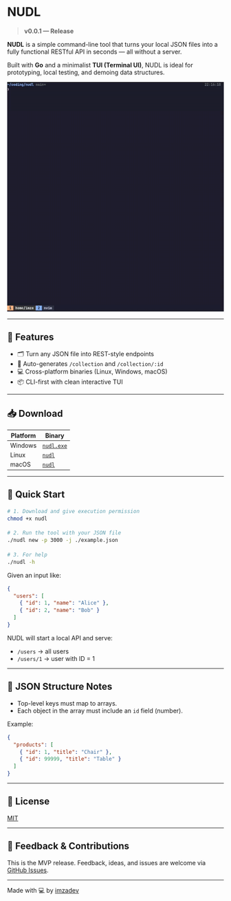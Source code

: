 # NUDL

> **v0.0.1 — Release**

**NUDL** is a simple command-line tool that turns your local JSON files into a fully functional RESTful API in seconds — all without a server.

Built with **Go** and a minimalist **TUI (Terminal UI)**, NUDL is ideal for prototyping, local testing, and demoing data structures.

![NUDL Demo](./assets/demo.gif)

---

## 🔧 Features

- 🗂️ Turn any JSON file into REST-style endpoints
- 🧭 Auto-generates `/collection` and `/collection/:id`
- 💻 Cross-platform binaries (Linux, Windows, macOS)
- 📦 CLI-first with clean interactive TUI

---

## 📥 Download

| Platform | Binary |
|----------|--------|
| Windows  | [`nudl.exe`](./download/v0.0.1/windows/nudl.exe) |
| Linux    | [`nudl`](./download/v0.0.1/linux/nudl)         |
| macOS    | [`nudl`](./download/v0.0.1/mac/nudl)           |

---

## 🚀 Quick Start

```bash
# 1. Download and give execution permission
chmod +x nudl

# 2. Run the tool with your JSON file
./nudl new -p 3000 -j ./example.json

# 3. For help
./nudl -h
```

Given an input like:
```json
{
  "users": [
    { "id": 1, "name": "Alice" },
    { "id": 2, "name": "Bob" }
  ]
}
```
NUDL will start a local API and serve:
- `/users` → all users
- `/users/1` → user with ID = 1

---

## 📁 JSON Structure Notes

- Top-level keys must map to arrays.
- Each object in the array must include an `id` field (number).

Example:
```json
{
  "products": [
    { "id": 1, "title": "Chair" },
    { "id": 99999, "title": "Table" }
  ]
}
```

---

## 📜 License

[MIT](./LICENSE)

---

## 🧪 Feedback & Contributions

This is the MVP release. Feedback, ideas, and issues are welcome via [GitHub Issues](https://github.com/imzadev/nudl/issues).

---

Made with 💻 by [imzadev](https://github.com/imzadev)
